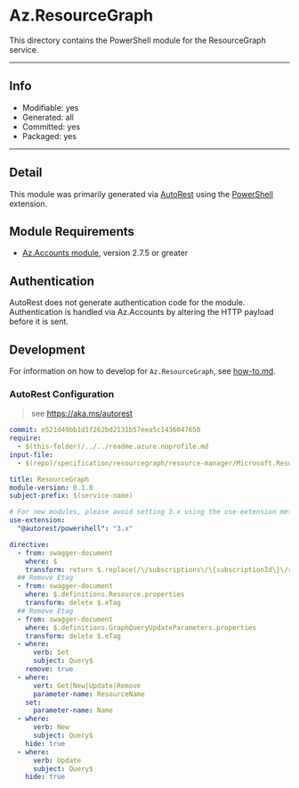 <!-- region Generated -->
# Az.ResourceGraph
This directory contains the PowerShell module for the ResourceGraph service.

---
## Info
- Modifiable: yes
- Generated: all
- Committed: yes
- Packaged: yes

---
## Detail
This module was primarily generated via [AutoRest](https://github.com/Azure/autorest) using the [PowerShell](https://github.com/Azure/autorest.powershell) extension.

## Module Requirements
- [Az.Accounts module](https://www.powershellgallery.com/packages/Az.Accounts/), version 2.7.5 or greater

## Authentication
AutoRest does not generate authentication code for the module. Authentication is handled via Az.Accounts by altering the HTTP payload before it is sent.

## Development
For information on how to develop for `Az.ResourceGraph`, see [how-to.md](how-to.md).
<!-- endregion -->

### AutoRest Configuration
> see https://aka.ms/autorest

``` yaml
commit: e521d49bb1d1f262bd2131b57eea5c1436047650
require:
  - $(this-folder)/../../readme.azure.noprofile.md
input-file:
  - $(repo)/specification/resourcegraph/resource-manager/Microsoft.ResourceGraph/preview/2018-09-01-preview/graphquery.json

title: ResourceGraph
module-version: 0.1.0
subject-prefix: $(service-name)

# For new modules, please avoid setting 3.x using the use-extension method and instead, use 4.x as the default option
use-extension:
  "@autorest/powershell": "3.x"

directive:
  - from: swagger-document
    where: $
    transform: return $.replace(/\/subscriptions\/\{subscriptionId\}\/resourceGroups\/\{resourceGroupName\}\/providers\/Microsoft\.ResourceGraph\/queries\/\{resourceName\}/g, "/subscriptions/{subscriptionId}/resourceGroups/{resourceGroupName}/providers/microsoft.resourcegraph/queries/{resourceName}")
  ## Remove Etag
  - from: swagger-document
    where: $.definitions.Resource.properties
    transform: delete $.eTag
  ## Remove Etag
  - from: swagger-document
    where: $.definitions.GraphQueryUpdateParameters.properties
    transform: delete $.eTag
  - where:
      verb: Set
      subject: Query$
    remove: true
  - where:
      vert: Get|New|Update|Remove
      parameter-name: ResourceName
    set:
      parameter-name: Name
  - where:
      verb: New
      subject: Query$
    hide: true
  - where:
      verb: Update
      subject: Query$
    hide: true
```
